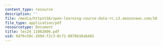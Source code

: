 ```yaml
---
content_type: resource
description: ''
file: /media/https%3A/open-learning-course-data-rc.s3.amazonaws.com/10-569-synthesis-of-polymers-fall-2006/6d76c50c269df2c30c710878b16ab462_lec24_11082006.pdf
file_type: application/pdf
resourcetype: Document
title: lec24_11082006.pdf
uid: 6d76c50c-269d-f2c3-0c71-0878b16ab462
---
```

